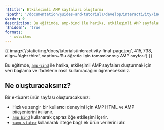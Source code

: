 ```yaml
---
'$title': Etkileşimli AMP sayfaları oluşturma
'$path': '/documentation/guides-and-tutorials/develop/interactivity/index.html'
$order: 0
description: Bu eğitimde, amp-bind ile harika, etkileşimli AMP sayfaları oluşturmak için veri bağlama ve ifadelerin nasıl kullanılacağını öğreneceksiniz.
'$hidden': 'true'
formats:
  - websites
---
```


{{ image('/static/img/docs/tutorials/interactivity-final-page.jpg', 415, 738, align='right third', caption='Bu öğretici için tamamlanmış AMP sayfası') }}

Bu eğitimde, [`amp-bind`](../../../../documentation/components/reference/amp-bind.md) ile harika, etkileşimli AMP sayfaları oluşturmak için veri bağlama ve ifadelerin nasıl kullanılacağını öğreneceksiniz.

## Ne oluşturacaksınız?

Bir e-ticaret ürün sayfası oluşturacaksınız:

- Hızlı ve zengin bir kullanıcı deneyimi için AMP HTML ve AMP bileşenlerini kullanır.
- [`amp-bind`](../../../../documentation/components/reference/amp-bind.md) kullanarak çapraz öğe etkileşimi içerir.
- [`<amp-state>`](../../../../documentation/components/reference/amp-bind.md#state) kullanarak isteğe bağlı ek ürün verilerini alır.
